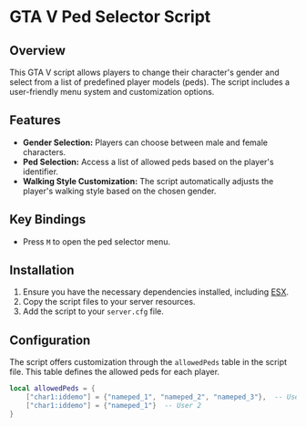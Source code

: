 # GTA V Ped Selector Script

## Overview

This GTA V script allows players to change their character's gender and select from a list of predefined player models (peds). The script includes a user-friendly menu system and customization options.

## Features

- **Gender Selection:** Players can choose between male and female characters.
- **Ped Selection:** Access a list of allowed peds based on the player's identifier.
- **Walking Style Customization:** The script automatically adjusts the player's walking style based on the chosen gender.

## Key Bindings

- Press `M` to open the ped selector menu.

## Installation

1. Ensure you have the necessary dependencies installed, including [ESX](https://github.com/ESX-Org/es_extended).
2. Copy the script files to your server resources.
3. Add the script to your `server.cfg` file.

## Configuration

The script offers customization through the `allowedPeds` table in the script file. This table defines the allowed peds for each player.

```lua
local allowedPeds = {
    ["char1:iddemo"] = {"nameped_1", "nameped_2", "nameped_3"},  -- User 1
    ["char1:iddemo"] = {"nameped_1"}  -- User 2
}
